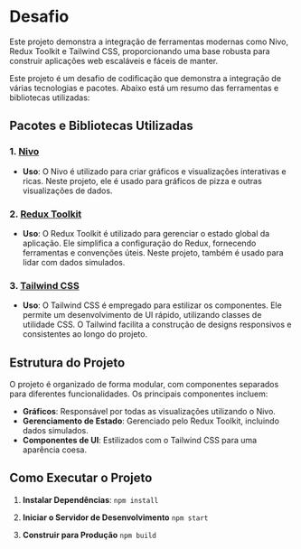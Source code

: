 # Desafio

Este projeto demonstra a integração de ferramentas modernas como Nivo, Redux Toolkit e Tailwind CSS, proporcionando uma base robusta para construir aplicações web escaláveis e fáceis de manter.

Este projeto é um desafio de codificação que demonstra a integração de várias tecnologias e pacotes. Abaixo está um resumo das ferramentas e bibliotecas utilizadas:

## Pacotes e Bibliotecas Utilizadas

### 1. [Nivo](https://nivo.rocks/)

- **Uso**: O Nivo é utilizado para criar gráficos e visualizações interativas e ricas. Neste projeto, ele é usado para gráficos de pizza e outras visualizações de dados.

### 2. [Redux Toolkit](https://redux-toolkit.js.org/)

- **Uso**: O Redux Toolkit é utilizado para gerenciar o estado global da aplicação. Ele simplifica a configuração do Redux, fornecendo ferramentas e convenções úteis. Neste projeto, também é usado para lidar com dados simulados.

### 3. [Tailwind CSS](https://tailwindcss.com/)

- **Uso**: O Tailwind CSS é empregado para estilizar os componentes. Ele permite um desenvolvimento de UI rápido, utilizando classes de utilidade CSS. O Tailwind facilita a construção de designs responsivos e consistentes ao longo do projeto.

## Estrutura do Projeto

O projeto é organizado de forma modular, com componentes separados para diferentes funcionalidades. Os principais componentes incluem:

- **Gráficos**: Responsável por todas as visualizações utilizando o Nivo.
- **Gerenciamento de Estado**: Gerenciado pelo Redux Toolkit, incluindo dados simulados.
- **Componentes de UI**: Estilizados com o Tailwind CSS para uma aparência coesa.

## Como Executar o Projeto

1. **Instalar Dependências**:
   `npm install`

2. **Iniciar o Servidor de Desenvolvimento**
   `npm start`

3. **Construir para Produção**
   `npm build`
